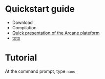 # Quickstart guide
- Download
- Compilation
- [Quick presentation of the Arcane plateform](https://Nathan101203.github.io/PresentationLink.html)
- [toto](PresentationLink.md)
# Tutorial
At the command prompt, type `nano`
